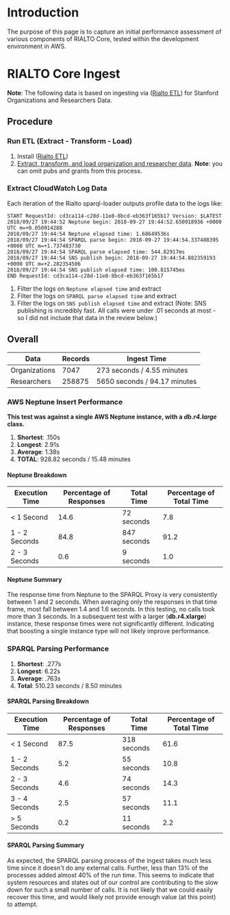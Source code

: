 # Introduction

The purpose of this page is to capture an initial performance assessment of various components of RIALTO Core, tested within the development environment in AWS.

# RIALTO Core Ingest

**Note**: The following data is based on ingesting via ([Rialto ETL](https://github.com/sul-dlss-labs/rialto-etl)) for Stanford Organizations and Researchers Data.

## Procedure

### Run ETL (Extract - Transform - Load)
1. Install ([Rialto ETL](https://github.com/sul-dlss-labs/rialto-etl))
2. [Extract, transform, and load organization and researcher data](https://github.com/sul-dlss-labs/rialto-etl/wiki/RIALTO-Combine-Load-Procedure). **Note**: you can omit pubs and grants from this process.

### Extract CloudWatch Log Data

Each iteration of the Rialto sparql-loader outputs profile data to the logs like:

```
START RequestId: cd3ca114-c28d-11e8-8bcd-eb363f165b17 Version: $LATEST
2018/09/27 19:44:52 Neptune begin: 2018-09-27 19:44:52.650918936 +0000 UTC m=+0.050914288
2018/09/27 19:44:54 Neptune elapsed time: 1.68649536s
2018/09/27 19:44:54 SPARQL parse begin: 2018-09-27 19:44:54.337488395 +0000 UTC m=+1.737483730
2018/09/27 19:44:54 SPARQL parse elapsed time: 544.82917ms
2018/09/27 19:44:54 SNS publish begin: 2018-09-27 19:44:54.882359193 +0000 UTC m=+2.282354506
2018/09/27 19:44:54 SNS publish elapsed time: 100.815745ms
END RequestId: cd3ca114-c28d-11e8-8bcd-eb363f165b17
```

1. Filter the logs on `Neptune elapsed time` and extract
1. Filter the logs on `SPARQL parse elapsed time` and extract
1. Filter the logs on `SNS publish elapsed time` and extract (Note: SNS publishing is incredibly fast. All calls were under .01 seconds at most - so I did not include that data in the review below.)

## Overall

| Data | Records | Ingest Time |
|------|---------|-------------|
| Organizations | 7047 | 273 seconds / 4.55 minutes |
| Researchers | 258875 | 5650 seconds / 94.17 minutes |

### AWS Neptune Insert Performance

**This test was against a single AWS Neptune instance, with a _db.r4.large_ class.**

1. **Shortest**: .150s
2. **Longest**: 2.91s
3. **Average**: 1.38s
4. **TOTAL**: 928.82 seconds / 15.48 minutes

#### Neptune Breakdown

| Execution Time | Percentage of Responses | Total Time | Percentage of Total Time |
|---|---|---|---|
| < 1 Second | 14.6 | 72 seconds | 7.8 |
| 1 - 2 Seconds |  84.8 | 847 seconds | 91.2 | 
| 2 - 3 Seconds | 0.6 | 9 seconds | 1.0 |

#### Neptune Summary

The response time from Neptune to the SPARQL Proxy is very consistently between 1 and 2 seconds. When averaging only the responses in that time frame, most fall between 1.4 and 1.6 seconds. In this testing, no calls took more than 3 seconds. In a subsequent test with a larger (**db.r4.xlarge**) instance, these response times were not significantly different. Indicating that boosting a single instance type will not likely improve performance.

### SPARQL Parsing Performance

1. **Shortest**: .277s
2. **Longest**: 6.22s
3. **Average**: .763s
4. **Total**: 510.23 seconds / 8.50 minutes

#### SPARQL Parsing Breakdown

| Execution Time | Percentage of Responses | Total Time | Percentage of Total Time |
|---|---|---|---|
| < 1 Second | 87.5 | 318 seconds | 61.6 |
| 1 - 2 Seconds |  5.2 | 55 seconds | 10.8 | 
| 2 - 3 Seconds | 4.6 | 74 seconds | 14.3 |
| 3 - 4 Seconds | 2.5 | 57 seconds | 11.1 |
| > 5 Seconds | 0.2 | 11 seconds | 2.2 |

#### SPARQL Parsing Summary

As expected, the SPARQL parsing process of the ingest takes much less time since it doesn't do any external calls. Further, less than 13% of the processes added almost 40% of the run time. This seems to indicate that system resources and states out of our control are contributing to the slow down for such a small number of calls. It is not likely that we could easily recover this time, and would likely not provide enough value (at this point) to attempt.
